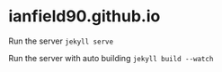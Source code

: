ianfield90.github.io
====================


Run the server `jekyll serve`

Run the server with auto building `jekyll build --watch`